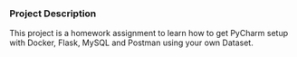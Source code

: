 ### Project Description 
This project is a homework assignment to learn how to get PyCharm setup with Docker, Flask, MySQL and Postman using your own Dataset.